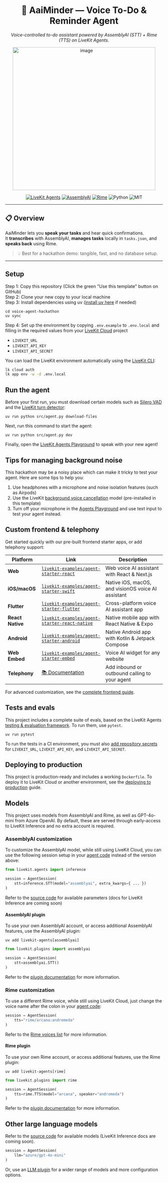 <!--
  AaiMinder — README
  Tip: put a wide hero image at: assets/banner_aaiminder.png  (1600x600+)
-->

<h1 align="center">📝 AaiMinder — Voice To-Do & Reminder Agent</h1>

<p align="center">
  <em>Voice-controlled to-do assistant powered by AssemblyAI (STT) + Rime (TTS) on LiveKit Agents.</em>
</p>

<p align="center">
  <img src="<img width="391" height="456" alt="image" src="https://github.com/user-attachments/assets/07741c67-290f-462f-982e-c857067b0bbe">
</p>

<p align="center">
  <a href="https://cloud.livekit.io" target="_blank"><img src="https://img.shields.io/badge/LiveKit-Agents-0E7B7B?logo=livekit&logoColor=white" alt="LiveKit Agents"></a>
  <a href="https://www.assemblyai.com/" target="_blank"><img src="https://img.shields.io/badge/AssemblyAI-STT-5856D6" alt="AssemblyAI"></a>
  <a href="https://docs.rime.ai" target="_blank"><img src="https://img.shields.io/badge/Rime-TTS-8E44AD" alt="Rime"></a>
  <img src="https://img.shields.io/badge/Python-3.10%2B-3776AB?logo=python&logoColor=white" alt="Python">
  <img src="https://img.shields.io/badge/License-MIT-2ECC71" alt="MIT">
</p>

---

## 📋 Overview

AaiMinder lets you **speak your tasks** and hear quick confirmations.  
It **transcribes** with AssemblyAI, **manages tasks** locally in `tasks.json`, and **speaks back** using Rime.

> 💡 Best for a hackathon demo: tangible, fast, and no database setup.

---

## Setup

Step 1: Copy this repository (Click the green "Use this template" button on GitHub)  
Step 2: Clone your new copy to your local machine  
Step 3: Install dependencies using uv ([install uv here](https://docs.astral.sh/uv/getting-started/installation/) if needed)  

```shell
cd voice-agent-hackathon
uv sync
```

Step 4: Set up the environment by copying `.env.example` to `.env.local` and filling in the required values from your [LiveKit Cloud](https://cloud.livekit.io) project

- `LIVEKIT_URL`
- `LIVEKIT_API_KEY`
- `LIVEKIT_API_SECRET`

You can load the LiveKit environment automatically using the [LiveKit CLI](https://docs.livekit.io/home/cli/cli-setup):

```bash
lk cloud auth
lk app env -w -d .env.local
```

## Run the agent

Before your first run, you must download certain models such as [Silero VAD](https://docs.livekit.io/agents/build/turns/vad/) and the [LiveKit turn detector](https://docs.livekit.io/agents/build/turns/turn-detector/):

```shell
uv run python src/agent.py download-files
```

Next, run this command to start the agent:

```shell
uv run python src/agent.py dev
```

Finally, open the [LiveKit Agents Playground](https://agents-playground.livekit.io/#cam=0&mic=1&screen=0&video=0&audio=1&chat=1&theme_color=cyan) to speak with your new agent!

## Tips for managing background noise

This hackathon may be a noisy place which can make it tricky to test your agent. Here are some tips to help you:

1. Use headphones with a microphone and noise isolation features (such as Airpods) 
2. Use the LiveKit [background voice cancellation](https://docs.livekit.io/home/cloud/noise-cancellation/) model (pre-installed in this template)
3. Turn off your microphone in the [Agents Playground](https://agents-playground.livekit.io/#cam=0&mic=1&screen=0&video=0&audio=1&chat=1&theme_color=cyan) and use text input to test your agent instead.

## Custom frontend & telephony

Get started quickly with our pre-built frontend starter apps, or add telephony support:

| Platform | Link | Description |
|----------|----------|-------------|
| **Web** | [`livekit-examples/agent-starter-react`](https://github.com/livekit-examples/agent-starter-react) | Web voice AI assistant with React & Next.js |
| **iOS/macOS** | [`livekit-examples/agent-starter-swift`](https://github.com/livekit-examples/agent-starter-swift) | Native iOS, macOS, and visionOS voice AI assistant |
| **Flutter** | [`livekit-examples/agent-starter-flutter`](https://github.com/livekit-examples/agent-starter-flutter) | Cross-platform voice AI assistant app |
| **React Native** | [`livekit-examples/agent-starter-react-native`](https://github.com/livekit-examples/agent-starter-react-native) | Native mobile app with React Native & Expo |
| **Android** | [`livekit-examples/agent-starter-android`](https://github.com/livekit-examples/agent-starter-android) | Native Android app with Kotlin & Jetpack Compose |
| **Web Embed** | [`livekit-examples/agent-starter-embed`](https://github.com/livekit-examples/agent-starter-embed) | Voice AI widget for any website |
| **Telephony** | [📚 Documentation](https://docs.livekit.io/agents/start/telephony/) | Add inbound or outbound calling to your agent |

For advanced customization, see the [complete frontend guide](https://docs.livekit.io/agents/start/frontend/).

## Tests and evals

This project includes a complete suite of evals, based on the LiveKit Agents [testing & evaluation framework](https://docs.livekit.io/agents/build/testing/). To run them, use `pytest`.

```shell
uv run pytest
```

To run the tests in a CI environment, you must also [add repository secrets](https://docs.github.com/en/actions/how-tos/writing-workflows/choosing-what-your-workflow-does/using-secrets-in-github-actions) for `LIVEKIT_URL`, `LIVEKIT_API_KEY`, and `LIVEKIT_API_SECRET`.

## Deploying to production

This project is production-ready and includes a working `Dockerfile`. To deploy it to LiveKit Cloud or another environment, see the [deploying to production](https://docs.livekit.io/agents/ops/deployment/) guide.

## Models

This project uses models from AssemblyAI and Rime, as well as GPT-4o-mini from Azure OpenAI. By default, these are served through early-access to LiveKit Inference and no extra account is required.

### AssemblyAI customization

To customize the AssemblyAI model, while still using LiveKit Cloud, you can use the following session setup in your [agent code](https://github.com/livekit-examples/voice-agent-hackathon/blob/main/src/agent.py) instead of the version above:

```python
from livekit.agents import inference

session = AgentSession(
    stt=inference.STT(model="assemblyai", extra_kwargs={ ... })
)
```

Refer to the [source code](https://github.com/livekit/agents/blob/main/livekit-agents/livekit/agents/inference/stt.py#L57) for available parameters (docs for LiveKit Inference are coming soon)

#### AssemblyAI plugin

To use your own AssemblyAI account, or access additional AssemblyAI features, use the AssemblyAI plugin:

```shell
uv add livekit-agents[assemblyai]
```

```python
from livekit.plugins import assemblyai

session = AgentSession(
    stt=assemblyai.STT()
)
```

Refer to the [plugin documentation](https://docs.livekit.io/agents/integrations/stt/assemblyai/) for more information.

### Rime customization

To use a different Rime voice, while still using LiveKit Cloud, just change the voice name after the colon in your [agent code](https://github.com/livekit-examples/voice-agent-hackathon/blob/main/src/agent.py):

```python
session = AgentSession(
    tts="rime/arcana:andromeda"
)
```

Refer to the [Rime voices list](https://docs.rime.ai/api-reference/voices) for more information.

#### Rime plugin

To use your own Rime account, or access additional features, use the Rime plugin:

```shell
uv add livekit-agents[rime]
```

```python
from livekit.plugins import rime

session = AgentSession(
    tts=rime.TTS(model="arcana", speaker="andromeda")
)
```

Refer to the [plugin documentation](https://docs.livekit.io/agents/integrations/tts/rime/) for more information.


## Other large language models

Refer to the [source code](https://github.com/livekit/agents/blob/main/livekit-agents/livekit/agents/inference/llm.py) for available models (LiveKit Inference docs are coming soon).

```python
session = AgentSession(
    llm="azure/gpt-4o-mini"
)
```

Or, use an [LLM plugin](https://docs.livekit.io/agents/integrations/llm/) for a wider range of models and more configuration options.
